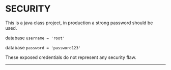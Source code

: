 # SECURITY

This is a java class project, in production a strong password should be used.

database `username = 'root'`

database `password = 'password123'`


These exposed credentials do not represent any security flaw.

---